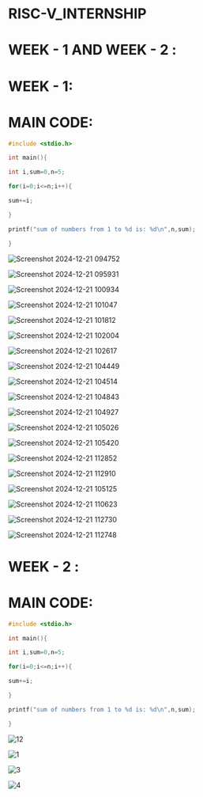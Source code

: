 # RISC-V_INTERNSHIP

# WEEK - 1 AND WEEK - 2 :


# WEEK - 1:

# MAIN CODE:

```c
#include <stdio.h>

int main(){

int i,sum=0,n=5;

for(i=0;i<=n;i++){

sum+=i;

}

printf("sum of numbers from 1 to %d is: %d\n",n,sum);

}
```

![Screenshot 2024-12-21 094752](https://github.com/user-attachments/assets/ca96c8d1-0d25-4c3c-b47d-3e3cd82a2a0a)

![Screenshot 2024-12-21 095931](https://github.com/user-attachments/assets/202a344e-8ab7-4eeb-8d6c-c66e8076cbad)

![Screenshot 2024-12-21 100934](https://github.com/user-attachments/assets/37e5ee6c-0d11-4764-9ca2-06d289408f68)

![Screenshot 2024-12-21 101047](https://github.com/user-attachments/assets/e5108048-ae25-4269-a604-e276993d6ba3)

![Screenshot 2024-12-21 101812](https://github.com/user-attachments/assets/4ace9ebc-018d-44c2-b3b2-d16ed4f980a7)


![Screenshot 2024-12-21 102004](https://github.com/user-attachments/assets/8d75376e-1521-4ceb-ab15-b31bac0edf2c)

![Screenshot 2024-12-21 102617](https://github.com/user-attachments/assets/e3f72f7a-d647-4e02-a51e-f9319ba7f111)

![Screenshot 2024-12-21 104449](https://github.com/user-attachments/assets/09be1789-fbfd-4eeb-9f4f-f60c6aa1df43)

![Screenshot 2024-12-21 104514](https://github.com/user-attachments/assets/760c4204-1eef-4c8a-ae51-ebbcf8a1b200)

![Screenshot 2024-12-21 104843](https://github.com/user-attachments/assets/cf349ba1-39e5-4c03-998e-2c7b80f77801)

![Screenshot 2024-12-21 104927](https://github.com/user-attachments/assets/a27cd7d9-832b-4459-bc93-881f30ae14c1)

![Screenshot 2024-12-21 105026](https://github.com/user-attachments/assets/39c661d9-dbf1-4a2c-aed8-0d98fd591546)

![Screenshot 2024-12-21 105420](https://github.com/user-attachments/assets/311a903a-773e-4e81-ad37-303baa9ff096)

![Screenshot 2024-12-21 112852](https://github.com/user-attachments/assets/5dca10cf-af9d-4bf5-ba69-217c5f1ac4bc)

![Screenshot 2024-12-21 112910](https://github.com/user-attachments/assets/3b67d865-385c-465c-9200-6d78b567558e)


![Screenshot 2024-12-21 105125](https://github.com/user-attachments/assets/ceec589f-ec84-480d-9210-2b393858ff13)

![Screenshot 2024-12-21 110623](https://github.com/user-attachments/assets/b07c484e-bcae-40cb-91a3-03c4dfdb3b80)

![Screenshot 2024-12-21 112730](https://github.com/user-attachments/assets/0318108c-d495-447d-b274-afe0e61c62be)

![Screenshot 2024-12-21 112748](https://github.com/user-attachments/assets/5f5f5ad5-f50d-4916-8693-0dc407534389)

# WEEK - 2 :


# MAIN CODE:

```c
#include <stdio.h>

int main(){

int i,sum=0,n=5;

for(i=0;i<=n;i++){

sum+=i;

}

printf("sum of numbers from 1 to %d is: %d\n",n,sum);

}
```

![12](https://github.com/user-attachments/assets/22df826b-54c6-4e74-a49a-0ceac4c99036)

![1](https://github.com/user-attachments/assets/caa5f1c9-1d99-4660-84ef-cb5f134e99ba)

![3](https://github.com/user-attachments/assets/991a6f1c-5f9f-4373-a4b2-f5170d92c1c9)

![4](https://github.com/user-attachments/assets/4eb1f03e-4c2a-4b71-92f9-66fd8994f8f8)




